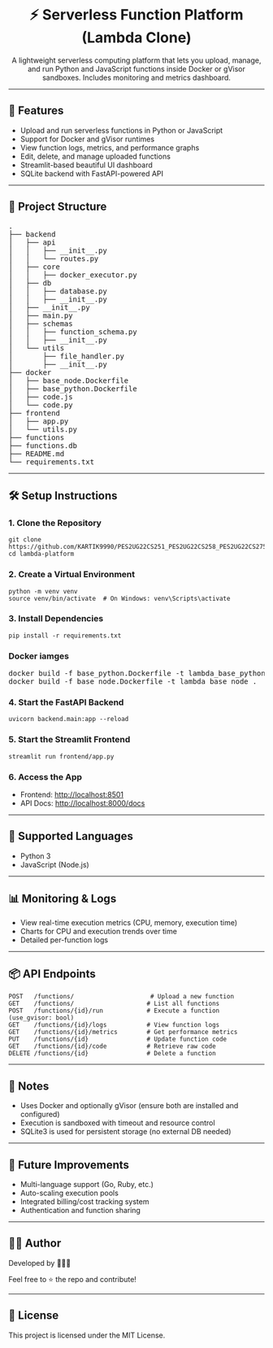 <h1 align="center">⚡ Serverless Function Platform (Lambda Clone)</h1>

<p align="center">
  A lightweight serverless computing platform that lets you upload, manage, and run Python and JavaScript functions inside Docker or gVisor sandboxes. Includes monitoring and metrics dashboard.
</p>

<hr>

<h2>🚀 Features</h2>
<ul>
  <li>Upload and run serverless functions in Python or JavaScript</li>
  <li>Support for Docker and gVisor runtimes</li>
  <li>View function logs, metrics, and performance graphs</li>
  <li>Edit, delete, and manage uploaded functions</li>
  <li>Streamlit-based beautiful UI dashboard</li>
  <li>SQLite backend with FastAPI-powered API</li>
</ul>

<hr>

<h2>📁 Project Structure</h2>

<pre>
.
├── backend
│   ├── api
│   │   ├── __init__.py
│   │   └── routes.py
│   ├── core
│   │   ├── docker_executor.py
│   ├── db
│   │   ├── database.py
│   │   ├── __init__.py
│   ├── __init__.py
│   ├── main.py
│   ├── schemas
│   │   ├── function_schema.py
│   │   ├── __init__.py
│   └── utils
│       ├── file_handler.py
│       ├── __init__.py
├── docker
│   ├── base_node.Dockerfile
│   ├── base_python.Dockerfile
│   ├── code.js
│   └── code.py
├── frontend
│   ├── app.py
│   └── utils.py
├── functions
├── functions.db
├── README.md
└── requirements.txt
</pre>

<hr>

<h2>🛠️ Setup Instructions</h2>

<h3>1. Clone the Repository</h3>

<pre><code>git clone https://github.com/KARTIK9990/PES2UG22CS251_PES2UG22CS258_PES2UG22CS275_PES2UG22CS908_Lamda_serverless_function.git
cd lambda-platform
</code></pre>

<h3>2. Create a Virtual Environment</h3>

<pre><code>python -m venv venv
source venv/bin/activate  # On Windows: venv\Scripts\activate
</code></pre>

<h3>3. Install Dependencies</h3>

<pre><code>pip install -r requirements.txt
</code></pre>

<h3>Docker iamges</h3>
<pre>
docker build -f base_python.Dockerfile -t lambda_base_python .
docker build -f base_node.Dockerfile -t lambda_base_node .
</pre>

<h3>4. Start the FastAPI Backend</h3>

<pre><code>uvicorn backend.main:app --reload
</code></pre>

<h3>5. Start the Streamlit Frontend</h3>

<pre><code>streamlit run frontend/app.py
</code></pre>

<h3>6. Access the App</h3>

<ul>
  <li>Frontend: <a href="http://localhost:8501" target="_blank">http://localhost:8501</a></li>
  <li>API Docs: <a href="http://localhost:8000/docs" target="_blank">http://localhost:8000/docs</a></li>
</ul>

<hr>

<h2>🧪 Supported Languages</h2>
<ul>
  <li>Python 3</li>
  <li>JavaScript (Node.js)</li>
</ul>

<hr>

<h2>📊 Monitoring & Logs</h2>
<ul>
  <li>View real-time execution metrics (CPU, memory, execution time)</li>
  <li>Charts for CPU and execution trends over time</li>
  <li>Detailed per-function logs</li>
</ul>

<hr>

<h2>📦 API Endpoints</h2>

<pre><code>POST   /functions/                     # Upload a new function
GET    /functions/                    # List all functions
POST   /functions/{id}/run            # Execute a function (use_gvisor: bool)
GET    /functions/{id}/logs           # View function logs
GET    /functions/{id}/metrics        # Get performance metrics
PUT    /functions/{id}                # Update function code
GET    /functions/{id}/code           # Retrieve raw code
DELETE /functions/{id}                # Delete a function
</code></pre>

<hr>

<h2>📌 Notes</h2>
<ul>
  <li>Uses Docker and optionally gVisor (ensure both are installed and configured)</li>
  <li>Execution is sandboxed with timeout and resource control</li>
  <li>SQLite3 is used for persistent storage (no external DB needed)</li>
</ul>

<hr>

<h2>🎯 Future Improvements</h2>
<ul>
  <li>Multi-language support (Go, Ruby, etc.)</li>
  <li>Auto-scaling execution pools</li>
  <li>Integrated billing/cost tracking system</li>
  <li>Authentication and function sharing</li>
</ul>

<hr>

<h2>👨‍💻 Author</h2>

<p>Developed by <strong>💖💖💖</strong></p>
<p>Feel free to ⭐ the repo and contribute!</p>

<hr>

<h2>📝 License</h2>

<p>This project is licensed under the MIT License.</p>

